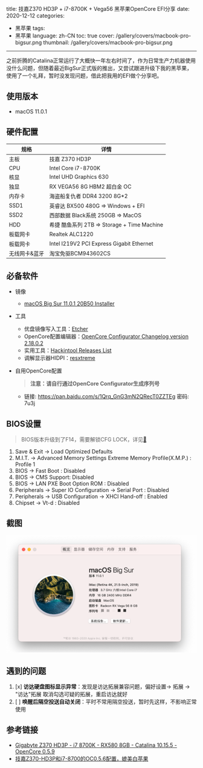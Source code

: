 title: 技嘉Z370 HD3P + i7-8700K + Vega56 黑苹果OpenCore EFI分享
date: 2020-12-12
categories:
- 黑苹果
tags:
- 黑苹果
language: zh-CN
toc: true
cover: /gallery/covers/macbook-pro-bigsur.png
thumbnail: /gallery/covers/macbook-pro-bigsur.png
---

之前折腾的Catalina正常运行了大概快一年左右时间了，作为日常生产力机器使用没什么问题，但随着最近BigSur正式版的推出，又尝试跟进升级下我的黑苹果，使用了一个礼拜，暂时没发现问题，借此把我用的EFI做个分享吧。
<!-- more -->

## 使用版本
- macOS 11.0.1

## 硬件配置
|  规格   | 详情  |
|  ----  | ----  |
| 主板  | 技嘉 Z370 HD3P |
| CPU  | Intel Core i7-8700K |
| 核显  | Intel UHD Graphics 630 |
| 独显  | RX VEGA56 8G HBM2 超白金 OC |
| 内存卡  | 海盗船复仇者 DDR4 3200 8G*2 |
| SSD1  | 英睿达 BX500 480G => Windows + EFI |
| SSD2  | 西部数据 Black系统 250GB => MacOS |
| HDD  | 希捷 酷鱼系列 2TB => Storage + Time Machine |
| 板载网卡 | Realtek ALC1220 |
| 板载网卡 | Intel I219V2 PCI Express Gigabit Ethernet |
| 无线网卡&蓝牙 | 淘宝免驱BCM943602CS |

## 必备软件
- 镜像
  - [macOS Big Sur 11.0.1 20B50 Installer](https://blog.daliansky.net/macOS-BigSur-11.0.1-20B29-Release-version-with-Clover-5126-original-image-Double-EFI-Version-UEFI-and-MBR.html)

- 工具
  - 优盘镜像写入工具：[Etcher](https://www.balena.io/etcher/)
  - OpenCore配置编辑器：[OpenCore Configurator Changelog version 2.18.0.2](https://mackie100projects.altervista.org/occ-changelog-version-2-18-0-2/)
  - 实用工具：[Hackintool Releases List](https://github.com/headkaze/Hackintool)
  - 调解显示器HIDPI：[resxtreme](https://macdownload.informer.com/resxtreme/)
- 自用OpenCore配置
  > **注意：请自行通过OpenCore Configurator生成序列号**
  - 链接: https://pan.baidu.com/s/1Qrq_GnG3mN2QRecT0ZZTEg  密码: 7u3j


## BIOS设置
> BIOS版本升级到了F14，需要解锁CFG LOCK，详见[🔗](https://khronokernel-2.gitbook.io/opencore-vanilla-desktop-guide/intel-config.plist/coffee-lake)
1. Save & Exit → Load Optimized Defaults
2. M.I.T. → Advanced Memory Settings Extreme Memory Profile(X.M.P.) : Profile 1
3. BIOS → Fast Boot : Disabled
4. BIOS → CMS Support: Disabled
5. BIOS → LAN PXE Boot Option ROM : Disabled
6. Peripherals → Super IO Configuration → Serial Port : Disabled
7. Peripherals → USB Configuration → XHCI Hand-off : Enabled
8. Chipset → Vt-d : Disabled

## 截图
![](/assets/2020-12-12/hackintosh-bigsur.png)

## 遇到的问题
1. [x] **访达硬盘图标显示异常**：发现是访达拓展兼容问题，偏好设置-> 拓展 -> "访达"拓展 取消勾选可疑的拓展，重启访达就好
2. [ ] **唤醒后隔空投送自动关闭**：平时不常用隔空投送，暂时先这样，不影响正常使用

## 参考链接
- [Gigabyte Z370 HD3P - i7 8700K - RX580 8GB - Catalina 10.15.5 - OpenCore 0.5.9](https://www.tonymacx86.com/threads/gigabyte-z370-hd3p-i7-8700k-rx580-8gb-catalina-10-15-5-opencore-0-5-9.256221/)
- [技嘉Z370-HD3P和i7-8700的OC0.5.6配置，媲美白苹果](http://bbs.pcbeta.com/forum.php?mod=viewthread&tid=1847176)